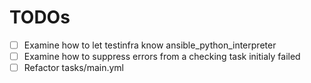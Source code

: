 # TODOs
- [ ] Examine how to let testinfra know ansible_python_interpreter
- [ ] Examine how to suppress errors from a checking task initialy failed
- [ ] Refactor tasks/main.yml

